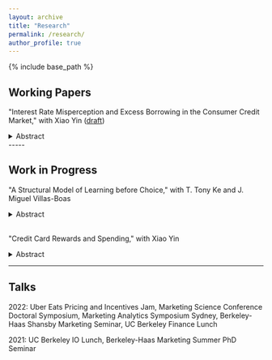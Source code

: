 ```yaml
---
layout: archive
title: "Research"
permalink: /research/
author_profile: true
---
```


{% include base_path %}

Working Papers
-----
"Interest Rate Misperception and Excess Borrowing in the Consumer Credit Market," with Xiao Yin ([draft](https://papers.ssrn.com/sol3/papers.cfm?abstract_id=4256372))
<details>
<summary>Abstract</summary>
<br>
Credit cards are usually advertised as financial products of conspicuous quality but with shrouded borrowing costs. We elicit consumer perceptions about the interest rate associated with credit-card borrowing. Combining bank account data and surveys, we find that consumers have very noisy perceptions about the true interest costs associated with credit card debt. Total borrowing decreases with perceived interest rates only for those with negative perception errors. Using an information treatment that informs the true costs of credit-card borrowing, we find that every percentage point decrease in the perceived rate increases borrowing by 143.1 US dollars.
<br>
<img src="/images/debt-bias.png" alt="Interest Rate Misperception and Debt" width="400"/>
<img src="/images/pr_revision.png" alt="Perceived Interest Rate Revision" width="400"/>
</details>
-----

Work in Progress
-----
"A Structural Model of Learning before Choice," with T. Tony Ke and J. Miguel Villas-Boas
<details>
<summary>Abstract</summary>
<br>
(Preliminary) Consumers usually sequentially gather information before purchase decisions. We consider a Bayesian decision-maker choosing two alternatives with uncertain payoffs where she decides the learning effort among the products as well as the optimal stopping time. We leverage a deep reinforcement learning algorithm, proximal policy optimization (PPO), to solve the Markov decision process and utilize the corresponding optimal control to estimate the structural parameters of a decision-maker. These processes are helpful for marketers to design and evaluate shopping platforms and advertising strategies.
<br>
<img src="/images/search-mdp.png" alt="Optimal Search Policy" width="800"/>
</details>

 <br/>
 
"Credit Card Rewards and Spending," with Xiao Yin
<details>
<summary>Abstract</summary>
<br>
Coming soon.
<br>
<!-- <img src="/images/search-mdp.png" alt="Optimal Search Policy" width="800"/> -->
</details>

-----

Talks
-----
2022: Uber Eats Pricing and Incentives Jam, Marketing Science Conference Doctoral Symposium, Marketing Analytics Symposium Sydney, Berkeley-Haas Shansby Marketing Seminar, UC Berkeley Finance Lunch

2021: UC Berkeley IO Lunch, Berkeley-Haas Marketing Summer PhD Seminar